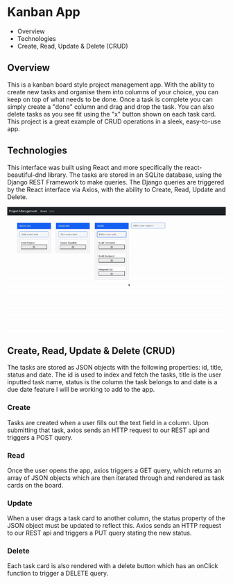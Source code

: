 # Kanban App

- Overview
- Technologies
- Create, Read, Update & Delete (CRUD)

## Overview

This is a kanban board style project management app. With the ability to create new tasks and organise them into columns of your choice, you can keep on top of what needs to be done. Once a task is complete you can simply create a "done" column and drag and drop the task. You can also delete tasks as you see fit using the "x" button shown on each task card. This project is a great example of CRUD operations in a sleek, easy-to-use app.

## Technologies

This interface was built using React and more specifically the react-beautiful-dnd library. The tasks are stored in an SQLite database, using the Django REST Framework to make queries. The Django queries are triggered by the React interface via Axios, with the ability to Create, Read, Update and Delete.

![](https://github.com/emartin1256/kanbanApp/blob/main/screenshots/drag.gif)

## Create, Read, Update & Delete (CRUD)

The tasks are stored as JSON objects with the following properties: id, title, status and date. The id is used to index and fetch the tasks, title is the user inputted task name, status is the column the task belongs to and date is a due date feature I will be working to add to the app.

### Create
Tasks are created when a user fills out the text field in a column. Upon submitting that task, axios sends an HTTP request to our REST api and triggers a POST query.
### Read
Once the user opens the app, axios triggers a GET query, which returns an array of JSON objects which are then iterated through and rendered as task cards on the board.
### Update
When a user drags a task card to another column, the status property of the JSON object must be updated to reflect this. Axios sends an HTTP request to our REST api and triggers a PUT query stating the new status.
### Delete
Each task card is also rendered with a delete button which has an onClick function to trigger a DELETE query.
